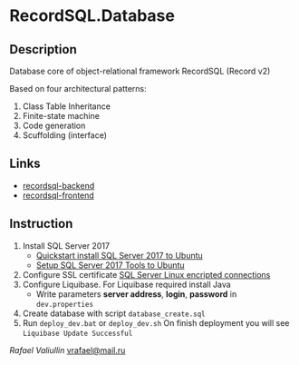 RecordSQL.Database
==============

Description
----------

Database core of object-relational framework RecordSQL (Record v2)

Based on four architectural patterns:
1) Class Table Inheritance
2) Finite-state machine
3) Code generation
4) Scuffolding (interface)

Links
----------
* [recordsql-backend](https://github.com/vrafael/recordsql-backend)
* [recordsql-frontend](https://github.com/vrafael/recordsql-frontend)

Instruction
----------

1. Install SQL Server 2017 
    * [Quickstart install SQL Server 2017 to Ubuntu](https://docs.microsoft.com/ru-ru/sql/linux/quickstart-install-connect-ubuntu?view=sql-server-2017) 
    * [Setup SQL Server 2017 Tools to Ubuntu](https://docs.microsoft.com/ru-RU/sql/linux/sql-server-linux-setup-tools?view=sql-server-2017#ubuntu)
2. Configure SSL certificate [SQL Server Linux encripted connections](https://docs.microsoft.com/ru-ru/sql/linux/sql-server-linux-encrypted-connections?view=sql-server-2017)
3. Configure Liquibase. For Liquibase required install Java
    * Write parameters **server address**, **login**, **password** in `dev.properties`  
4. Create database with script `database_create.sql`
5. Run `deploy_dev.bat` or `deploy_dev.sh` 
On finish deployment you will see `Liquibase Update Successful`

_Rafael Valiullin_
vrafael@mail.ru
